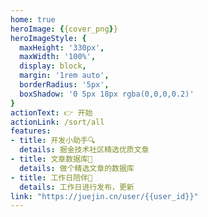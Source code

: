 ```yaml
---
home: true
heroImage: {{cover_png}}
heroImageStyle: {
  maxHeight: '330px',
  maxWidth: '100%',
  display: block,
  margin: '1rem auto',
  borderRadius: '5px',
  boxShadow: '0 5px 18px rgba(0,0,0,0.2)'
}
actionText: 👉 开始
actionLink: /sort/all
features:
- title: 开发小助手🔍
  details: 掘金技术社区精选优质文章
- title: 文章数据库🎥
  details: 做个精选文章的数据库
- title: 工作日陪伴🚥
  details: 工作日进行发布，更新
link: "https://juejin.cn/user/{{user_id}}"
---
```

